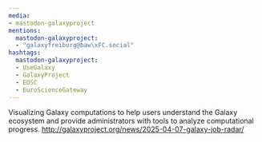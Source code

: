 ```yaml
---
media:
- mastodon-galaxyproject
mentions:
  mastodon-galaxyproject:
  - "galaxyfreiburg@baw\xFC.social"
hashtags:
  mastodon-galaxyproject:
  - UseGalaxy
  - GalaxyProject
  - EOSC
  - EuroScienceGateway
---
```

Visualizing Galaxy computations to help users understand the Galaxy ecosystem and provide administrators with tools to analyze computational progress.
http://galaxyproject.org/news/2025-04-07-galaxy-job-radar/